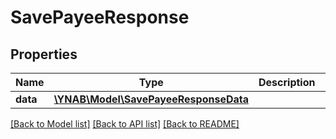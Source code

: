 # SavePayeeResponse

## Properties
Name | Type | Description | Notes
------------ | ------------- | ------------- | -------------
**data** | [**\YNAB\Model\SavePayeeResponseData**](SavePayeeResponseData.md) |  | 

[[Back to Model list]](../../README.md#documentation-for-models) [[Back to API list]](../../README.md#documentation-for-api-endpoints) [[Back to README]](../../README.md)

